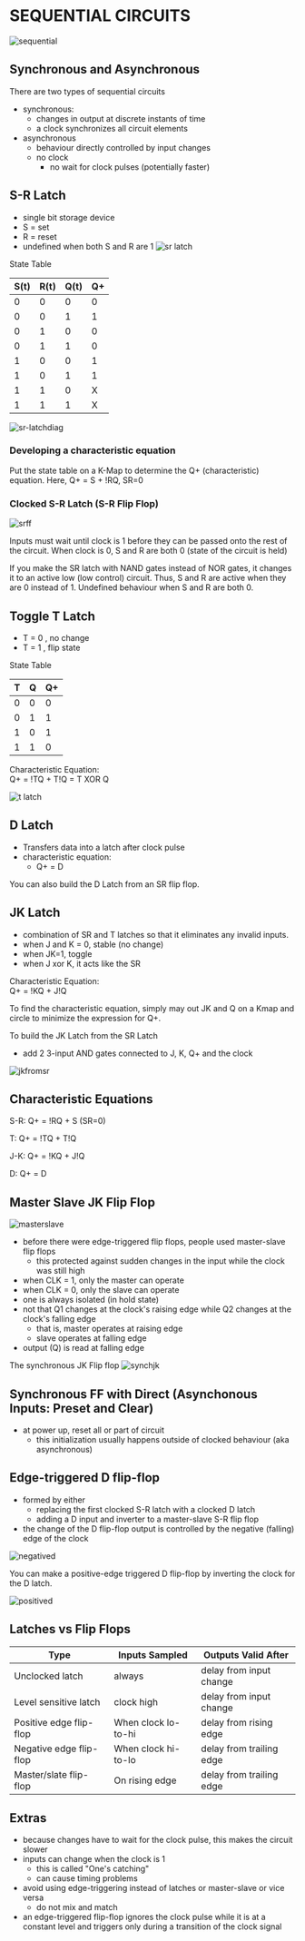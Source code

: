 # SEQUENTIAL CIRCUITS

![sequential](sequential.png)

## Synchronous and Asynchronous
There are two types of sequential circuits
- synchronous:
  - changes in output at discrete instants of time
  - a clock synchronizes all circuit elements
- asynchronous
  - behaviour directly controlled by input changes
  - no clock
    - no wait for clock pulses (potentially faster)

## S-R Latch
- single bit storage device
- S = set
- R = reset
- undefined when both S and R are 1
![sr latch](sr_latch.png)

State Table

S(t) | R(t) | Q(t) | Q+
---|---|---|---
0 | 0 | 0 | 0
0 | 0 | 1 | 1
0 | 1 | 0 | 0
0 | 1 | 1 | 0
1 | 0 | 0 | 1
1 | 0 | 1 | 1
1 | 1 | 0 | X
1 | 1 | 1 | X

![sr-latchdiag](sr-latchdiag.png)

### Developing a characteristic equation
Put the state table on a K-Map to determine the Q+ (characteristic) equation. Here, Q+ = S + !RQ, SR=0

### Clocked S-R Latch (S-R Flip Flop)
![srff](srff.png)

Inputs must wait until clock is 1 before they can be passed onto the rest of the circuit. When clock is 0, S and R are both 0 (state of the circuit is held)

If you make the SR latch with NAND gates instead of NOR gates, it changes it to an active low (low control) circuit. Thus, S and R are active when they are 0 instead of 1. Undefined behaviour when S and R are both 0.

## Toggle T Latch
- T = 0 , no change
- T = 1 , flip state

State Table

T | Q | Q+
--- | --- | ---
0 | 0 | 0
0 | 1 | 1
1 | 0 | 1
1 | 1 | 0

Characteristic Equation:</br>
Q+ = !TQ + T!Q = T XOR Q

![t latch](t_latch.png)

## D Latch
- Transfers data into a latch after clock pulse
- characteristic equation:
  - Q+ = D

You can also build the D Latch from an SR flip flop.

## JK Latch
- combination of SR and T latches so that it eliminates any invalid inputs.
- when J and K = 0, stable (no change)
- when JK=1, toggle
- when J xor K, it acts like the SR

Characteristic Equation:</br>
Q+ = !KQ + J!Q

To find the characteristic equation, simply may out JK and Q on a Kmap and circle to minimize the expression for Q+.

To build the JK Latch from the SR Latch
- add 2 3-input AND gates connected to J, K, Q+ and the clock

![jkfromsr](images/jkfromsr.png)

## Characteristic Equations

S-R: Q+ = !RQ + S  (SR=0)

T: Q+ = !TQ + T!Q

J-K: Q+ = !KQ + J!Q

D: Q+ = D

## Master Slave JK Flip Flop
![masterslave](images/master-slave.png)

- before there were edge-triggered flip flops, people used master-slave flip flops
  - this protected against sudden changes in the input while the clock was still high
- when CLK = 1, only the master can operate
- when CLK = 0, only the slave can operate
- one is always isolated (in hold state)
- not that Q1 changes at the clock's raising edge while Q2 changes at the clock's falling edge
  - that is, master operates at raising edge
  - slave operates at falling edge
- output (Q) is read at falling edge

The synchronous JK Flip flop
![synchjk](images/synchjk.png)

## Synchronous FF with Direct (Asynchonous Inputs: Preset and Clear)
- at power up, reset all or part of circuit
  - this initialization usually happens outside of clocked behaviour (aka asynchronous)

## Edge-triggered D flip-flop
- formed by either
  - replacing the first clocked S-R latch with a clocked D latch
  - adding a D input and inverter to a master-slave S-R flip flop
- the change of the D flip-flop output is controlled by the negative (falling) edge of the clock

![negatived](images/negatived.png)

You can make a positive-edge triggered D flip-flop by inverting the clock for the D latch.

![positived](images/positived.png)

## Latches vs Flip Flops
Type | Inputs Sampled | Outputs Valid After
--- | --- | ---
Unclocked latch | always | delay from input change
Level sensitive latch | clock high | delay from input change 
Positive edge flip-flop | When clock lo-to-hi | delay from rising edge
Negative edge flip-flop | When clock hi-to-lo | delay from trailing edge
Master/slate flip-flop | On rising edge | delay from trailing edge

## Extras
- because changes have to wait for the clock pulse, this makes the circuit slower
- inputs can change when the clock is 1
  - this is called "One's catching"
  - can cause timing problems
- avoid using edge-triggering instead of latches or master-slave or vice versa
  - do not mix and match
- an edge-triggered flip-flop ignores the clock pulse while it is at a constant level and triggers only during a transition of the clock signal
